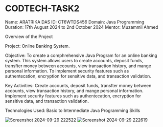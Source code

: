 # CODTECH-TASK2
Name: ARATRIKA DAS ID: CT6WTDS456 Domain: Java Programming Duration: 17th August 2024 to 2nd October 2024 Mentor: Muzammil Ahmed

Overview of the Project

Project: Online Banking System.

Objective: To create a comphrehensive Java Program for an online banking system. This system allows users to create accounts, deposit funds, transfter money between accounts, view transaction history, and mange personal information. To implement security features such as authentecation, encryption for sensitive data, and transaction validation.

Key Activities: Create accounts, deposit funds, transfter money between accounts, view transaction history, and mange personal information. Implement security features such as authentecation, encryption for sensitive data, and transaction validation.


Technologies Used: Basic to Intermediate Java Programming Skills

![Screenshot 2024-09-29 222522](https://github.com/user-attachments/assets/fd20018d-e138-4d41-ba93-425df8bc1a98)
![Screenshot 2024-09-29 222619](https://github.com/user-attachments/assets/d858fe65-6620-4a12-9e97-12a5c89bacb6)

